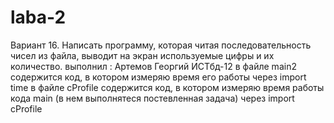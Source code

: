 # laba-2
Вариант 16.
Написать программу, которая читая последовательность чисел из файла, выводит на экран используемые цифры и их количество. 
выполнил : Артемов Георгий ИСТбд-12
в файле main2 содержится код, в котором измеряю время его работы через import time
в файле cProfile содержится код, в котором измеряю время работы кода main (в нем выполнятеся постевленная задача) через import cProfile
